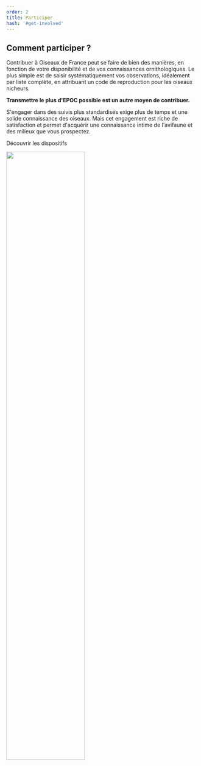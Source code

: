 ```yaml
---
order: 2
title: Participer
hash: '#get-involved'
---
```


## Comment participer ?

<div class="InformativePageParagraph">

Contribuer à Oiseaux de France peut se faire de bien des manières, en fonction de votre disponibilité et de vos connaissances ornithologiques. Le plus simple est de saisir systématiquement vos observations, idéalement par liste complète, en attribuant un code de reproduction pour les oiseaux nicheurs.

**Transmettre le plus d'EPOC possible est un autre moyen de contribuer.**

S'engager dans des suivis plus standardisés exige plus de temps et une solide connaissance des oiseaux. Mais cet engagement est riche de satisfaction et permet d'acquérir une connaissance intime de l'avifaune et des milieux que vous prospectez.

<nuxt-link to="/get-involved" class="PrimaryButton">Découvrir les dispositifs</nuxt-link>

</div>

<img class="InformativePagePicture" style="width: 64%" src="/what-is-ODF-project/protocols-outline.jpg" />

